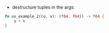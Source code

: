 - destructure tuples in the args:
```rust
fn uv_example_2((u, v): (f64, f64)) -> f64 {
    u + v
}
```
